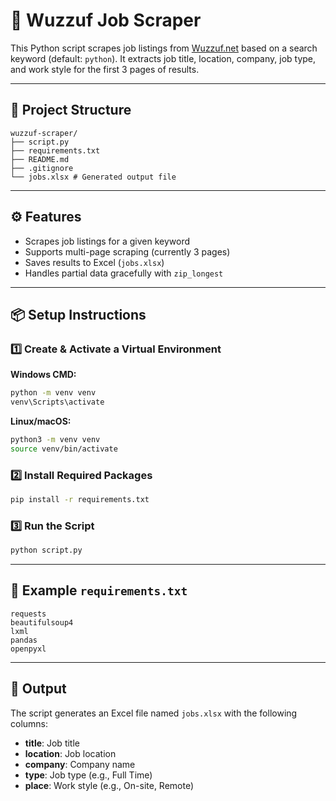 # 💼 Wuzzuf Job Scraper

This Python script scrapes job listings from [Wuzzuf.net](https://wuzzuf.net/) based on a search keyword (default: `python`). It extracts job title, location, company, job type, and work style for the first 3 pages of results.

---

## 📂 Project Structure

```
wuzzuf-scraper/
├── script.py
├── requirements.txt
├── README.md
├── .gitignore
└── jobs.xlsx # Generated output file
```

---

## ⚙️ Features

- Scrapes job listings for a given keyword
- Supports multi-page scraping (currently 3 pages)
- Saves results to Excel (`jobs.xlsx`)
- Handles partial data gracefully with `zip_longest`

---

## 📦 Setup Instructions

### 1️⃣ Create & Activate a Virtual Environment

**Windows CMD:**
```bash
python -m venv venv
venv\Scripts\activate
```

**Linux/macOS:**
```bash
python3 -m venv venv
source venv/bin/activate
```

### 2️⃣ Install Required Packages

```bash
pip install -r requirements.txt
```

### 3️⃣ Run the Script

```bash
python script.py
```

---

## 📁 Example `requirements.txt`

```
requests
beautifulsoup4
lxml
pandas
openpyxl
```

---

## 📄 Output

The script generates an Excel file named `jobs.xlsx` with the following columns:

- **title**: Job title
- **location**: Job location
- **company**: Company name
- **type**: Job type (e.g., Full Time)
- **place**: Work style (e.g., On-site, Remote)